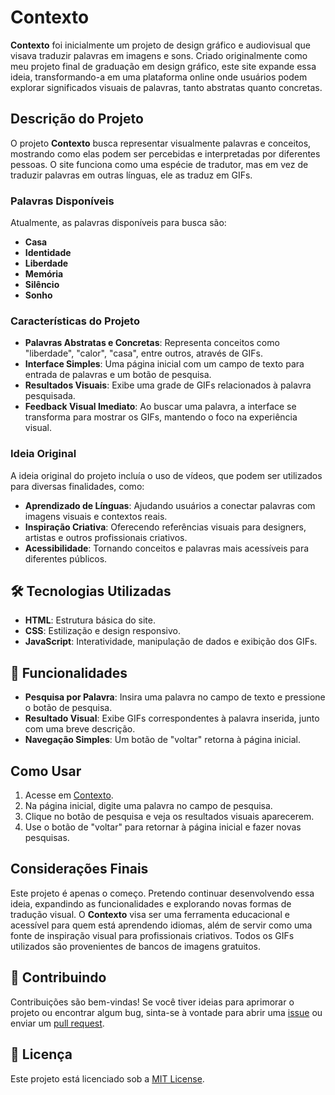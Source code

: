 # Contexto

**Contexto** foi inicialmente um projeto de design gráfico e audiovisual que visava traduzir palavras em imagens e sons. Criado originalmente como meu projeto final de graduação em design gráfico, este site expande essa ideia, transformando-a em uma plataforma online onde usuários podem explorar significados visuais de palavras, tanto abstratas quanto concretas.

## Descrição do Projeto

O projeto **Contexto** busca representar visualmente palavras e conceitos, mostrando como elas podem ser percebidas e interpretadas por diferentes pessoas. O site funciona como uma espécie de tradutor, mas em vez de traduzir palavras em outras línguas, ele as traduz em GIFs.

### Palavras Disponíveis

Atualmente, as palavras disponíveis para busca são:

- **Casa**
- **Identidade**
- **Liberdade**
- **Memória**
- **Silêncio**
- **Sonho**

### Características do Projeto

- **Palavras Abstratas e Concretas**: Representa conceitos como "liberdade", "calor", "casa", entre outros, através de GIFs.
- **Interface Simples**: Uma página inicial com um campo de texto para entrada de palavras e um botão de pesquisa.
- **Resultados Visuais**: Exibe uma grade de GIFs relacionados à palavra pesquisada.
- **Feedback Visual Imediato**: Ao buscar uma palavra, a interface se transforma para mostrar os GIFs, mantendo o foco na experiência visual.

### Ideia Original

A ideia original do projeto incluía o uso de vídeos, que podem ser utilizados para diversas finalidades, como:

- **Aprendizado de Línguas**: Ajudando usuários a conectar palavras com imagens visuais e contextos reais.
- **Inspiração Criativa**: Oferecendo referências visuais para designers, artistas e outros profissionais criativos.
- **Acessibilidade**: Tornando conceitos e palavras mais acessíveis para diferentes públicos.

## 🛠️ Tecnologias Utilizadas

- **HTML**: Estrutura básica do site.
- **CSS**: Estilização e design responsivo.
- **JavaScript**: Interatividade, manipulação de dados e exibição dos GIFs.

## 🚀 Funcionalidades

- **Pesquisa por Palavra**: Insira uma palavra no campo de texto e pressione o botão de pesquisa.
- **Resultado Visual**: Exibe GIFs correspondentes à palavra inserida, junto com uma breve descrição.
- **Navegação Simples**: Um botão de "voltar" retorna à página inicial.

## Como Usar

1. Acesse em [Contexto](https://imersao-alura-contexto.vercel.app/).
2. Na página inicial, digite uma palavra no campo de pesquisa.
3. Clique no botão de pesquisa e veja os resultados visuais aparecerem.
4. Use o botão de "voltar" para retornar à página inicial e fazer novas pesquisas.

## Considerações Finais

Este projeto é apenas o começo. Pretendo continuar desenvolvendo essa ideia, expandindo as funcionalidades e explorando novas formas de tradução visual. O **Contexto** visa ser uma ferramenta educacional e acessível para quem está aprendendo idiomas, além de servir como uma fonte de inspiração visual para profissionais criativos. Todos os GIFs utilizados são provenientes de bancos de imagens gratuitos.

## 🤝 Contribuindo

Contribuições são bem-vindas! Se você tiver ideias para aprimorar o projeto ou encontrar algum bug, sinta-se à vontade para abrir uma [issue](https://github.com/giovanalucca/imersao-alura-contexto/issues) ou enviar um [pull request](https://github.com/giovanalucca/imersao-alura-contexto/pulls).

## 📄 Licença

Este projeto está licenciado sob a [MIT License](LICENSE).
